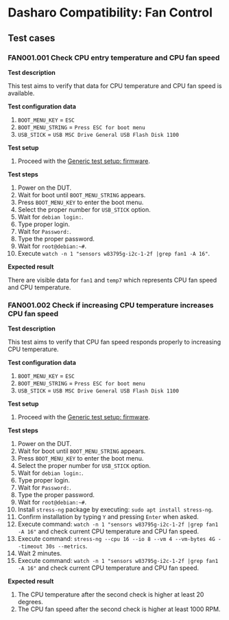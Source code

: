 # Dasharo Compatibility: Fan Control

## Test cases

### FAN001.001 Check CPU entry temperature and CPU fan speed 

**Test description**

This test aims to verify that data for CPU temperature and CPU fan speed is 
available.

**Test configuration data**

1. `BOOT_MENU_KEY` = `ESC`
2. `BOOT_MENU_STRING` = `Press ESC for boot menu`
3. `USB_STICK` = `USB MSC Drive General USB Flash Disk 1100`

**Test setup**

1. Proceed with the [Generic test setup: firmware](generic-test-setup.md#firmware).

**Test steps**

1. Power on the DUT.
2. Wait for boot until `BOOT_MENU_STRING` appears.
3. Press `BOOT_MENU_KEY` to enter the boot menu.
4. Select the proper number for `USB_STICK` option.
5. Wait for `debian login:`.
6. Type proper login.
8. Wait for `Password:`.
9. Type the proper password.
10. Wait for `root@debian:~#`.
11. Execute `watch -n 1 "sensors w83795g-i2c-1-2f |grep fan1 -A 16"`.

**Expected result**

There are visible data for `fan1` and `temp7` which represents CPU fan speed and
CPU temperature.

### FAN001.002 Check if increasing CPU temperature increases CPU fan speed

**Test description**

This test aims to verify that CPU fan speed responds properly to increasing CPU 
temperature.

**Test configuration data**

1. `BOOT_MENU_KEY` = `ESC`
2. `BOOT_MENU_STRING` = `Press ESC for boot menu`
3. `USB_STICK` = `USB MSC Drive General USB Flash Disk 1100`

**Test setup**

1. Proceed with the [Generic test setup: firmware](generic-test-setup.md#firmware).

**Test steps**

1. Power on the DUT.
2. Wait for boot until `BOOT_MENU_STRING` appears.
3. Press `BOOT_MENU_KEY` to enter the boot menu.
4. Select the proper number for `USB_STICK` option.
5. Wait for `debian login:`.
6. Type proper login.
8. Wait for `Password:`.
9. Type the proper password.
10. Wait for `root@debian:~#`.
11. Install `stress-ng` package by executing: `sudo apt install stress-ng`.
12. Confirm installation by typing `Y` and pressing `Enter` when asked.
13. Execute command: `watch -n 1 "sensors w83795g-i2c-1-2f |grep fan1 -A 16"` 
    and check current CPU temperature and CPU fan speed.
14. Execute command: `stress-ng --cpu 16 --io 8 --vm 4 --vm-bytes 4G --timeout 30s --metrics`.
15. Wait 2 minutes.
16. Execute command: `watch -n 1 "sensors w83795g-i2c-1-2f |grep fan1 -A 16"` 
    and check current CPU temperature and CPU fan speed.

**Expected result**

1. The CPU temperature after the second check is higher at least 20 degrees.
2. The CPU fan speed after the second check is higher at least 1000 RPM.
